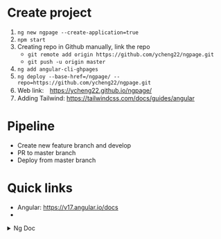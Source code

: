 # Create project
1. `ng new ngpage --create-application=true`
2. `npm start`
3. Creating repo in Github manually, link the repo
    -  `git remote add origin https://github.com/ycheng22/ngpage.git`
    - `git push -u origin master`
4. `ng add angular-cli-ghpages`
5. `ng deploy --base-href=/ngpage/ --repo=https://github.com/ycheng22/ngpage.git`
6. Web link:　https://ycheng22.github.io/ngpage/
7. Adding Tailwind: https://tailwindcss.com/docs/guides/angular
   
# Pipeline
- Create new feature branch and develop
- PR to master branch
- Deploy from master branch


# Quick links
- Angular: https://v17.angular.io/docs
- 

<details>
    <summary>Ng Doc</summary>
    
# Ngpage

This project was generated with [Angular CLI](https://github.com/angular/angular-cli) version 17.3.8.

## Development server

Run `ng serve` for a dev server. Navigate to `http://localhost:4200/`. The application will automatically reload if you change any of the source files.

## Code scaffolding

Run `ng generate component component-name` to generate a new component. You can also use `ng generate directive|pipe|service|class|guard|interface|enum|module`.

## Build

Run `ng build` to build the project. The build artifacts will be stored in the `dist/` directory.

## Running unit tests

Run `ng test` to execute the unit tests via [Karma](https://karma-runner.github.io).

## Running end-to-end tests

Run `ng e2e` to execute the end-to-end tests via a platform of your choice. To use this command, you need to first add a package that implements end-to-end testing capabilities.

## Further help

To get more help on the Angular CLI use `ng help` or go check out the [Angular CLI Overview and Command Reference](https://angular.io/cli) page.

</details>


